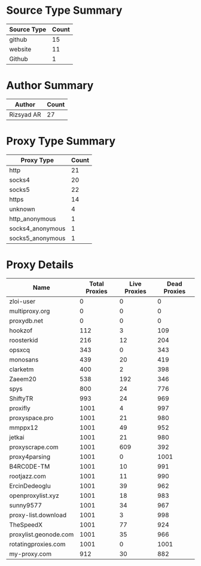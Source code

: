 # Source Type Summary

| Source Type | Count |
|-------------|-------|
| github | 15 |
| website | 11 |
| Github | 1 |


# Author Summary

| Author | Count |
|--------|-------|
| Rizsyad AR | 27 |


# Proxy Type Summary

| Proxy Type | Count |
|------------|-------|
| http | 21 |
| socks4 | 20 |
| socks5 | 22 |
| https | 14 |
| unknown | 4 |
| http_anonymous | 1 |
| socks4_anonymous | 1 |
| socks5_anonymous | 1 |


# Proxy Details

| Name | Total Proxies | Live Proxies | Dead Proxies |
|------|---------------|--------------|---------------|
| zloi-user | 0 | 0 | 0 |
| multiproxy.org | 0 | 0 | 0 |
| proxydb.net | 0 | 0 | 0 |
| hookzof | 112 | 3 | 109 |
| roosterkid | 216 | 12 | 204 |
| opsxcq | 343 | 0 | 343 |
| monosans | 439 | 20 | 419 |
| clarketm | 400 | 2 | 398 |
| Zaeem20 | 538 | 192 | 346 |
| spys | 800 | 24 | 776 |
| ShiftyTR | 993 | 24 | 969 |
| proxifly | 1001 | 4 | 997 |
| proxyspace.pro | 1001 | 21 | 980 |
| mmppx12 | 1001 | 49 | 952 |
| jetkai | 1001 | 21 | 980 |
| proxyscrape.com | 1001 | 609 | 392 |
| proxy4parsing | 1001 | 0 | 1001 |
| B4RC0DE-TM | 1001 | 10 | 991 |
| rootjazz.com | 1001 | 11 | 990 |
| ErcinDedeoglu | 1001 | 39 | 962 |
| openproxylist.xyz | 1001 | 18 | 983 |
| sunny9577 | 1001 | 34 | 967 |
| proxy-list.download | 1001 | 3 | 998 |
| TheSpeedX | 1001 | 77 | 924 |
| proxylist.geonode.com | 1001 | 35 | 966 |
| rotatingproxies.com | 1001 | 0 | 1001 |
| my-proxy.com | 912 | 30 | 882 |

